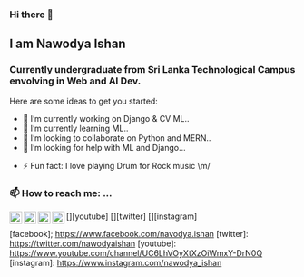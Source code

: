 ### Hi there 👋

## I am Nawodya Ishan

### Currently undergraduate from Sri Lanka Technological Campus envolving in Web and AI Dev.

Here are some ideas to get you started:

- 🔭 I’m currently working on Django & CV ML..
- 🌱 I’m currently learning ML..
- 👯 I’m looking to collaborate on Python and MERN..
- 🤔 I’m looking for help with ML and Django...
<!-- - 💬 Ask me about ... 
- 😄 Pronouns: ... --->
- ⚡ Fun fact: I love playing Drum for Rock music \m/

### 📫 How to reach me: ...

[<img align="left" alt="codeSTACKr | YouTube" width="22px" src="https://cdn.jsdelivr.net/npm/simple-icons@v3/icons/youtube.svg" />][youtube]
[<img align="left" alt="codeSTACKr | Twitter" width="22px" src="https://cdn.jsdelivr.net/npm/simple-icons@v3/icons/twitter.svg" />][twitter]
[<img align="left" alt="codeSTACKr | LinkedIn" width="22px" src="https://cdn.jsdelivr.net/npm/simple-icons@v3/icons/linkedin.svg" />][linkedin]
[<img align="left" alt="codeSTACKr | Instagram" width="22px" src="https://cdn.jsdelivr.net/npm/simple-icons@v3/icons/instagram.svg" />][instagram]

[website]: https://nawodyaishan.github.io
[linkedin]: https://www.linkedin.com/in/nawodyaishan
[facebook]; https://www.facebook.com/navodya.ishan
[twitter]: https://twitter.com/nawodyaishan
[youtube]: https://www.youtube.com/channel/UC6LhVOyXtXzOiWmxY-DrN0Q
[instagram]: https://www.instagram.com/nawodya_ishan


